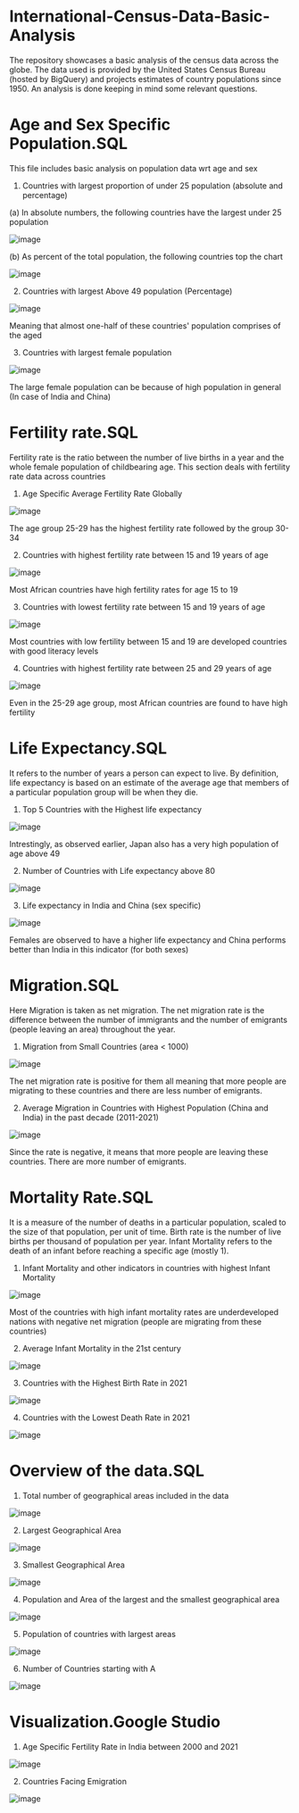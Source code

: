 # International-Census-Data-Basic-Analysis
The repository showcases a basic analysis of the census data across the globe. The data used is provided by the United States Census Bureau (hosted by BigQuery) and projects estimates of country populations since 1950. An analysis is done keeping in mind some relevant questions.


# Age and Sex Specific Population.SQL
  This file includes basic analysis on population data wrt age and sex


  1. Countries with largest proportion of under 25 population (absolute and percentage)
  
  (a) In absolute numbers,
  the following countries have the largest under 25 population
  
  ![image](https://user-images.githubusercontent.com/99423745/156882551-e819a71e-0805-4d47-9d21-ecb2ebb4b691.png)
  
  (b) As percent of the total population,
  the following countries top the chart
  
  ![image](https://user-images.githubusercontent.com/99423745/156882969-8dd87800-6063-4b9f-80cb-713f7e433708.png)


  2. Countries with largest Above 49 population (Percentage)
    
  ![image](https://user-images.githubusercontent.com/99423745/156883103-343ca567-5729-4219-9ae2-0c5f47308651.png)

   Meaning that almost one-half of these countries' population comprises of the aged
  
  
  3. Countries with largest female population
  
  ![image](https://user-images.githubusercontent.com/99423745/156883236-621fa951-7c24-4ee6-a284-4f33e43fee66.png)

  The large female population can be because of high population in general (In case of India and China)
  
  
# Fertility rate.SQL
  Fertility rate is the ratio between the number of live births in a year and the whole female population of childbearing age.
  This section deals with fertility rate data across countries
  
  1. Age Specific Average Fertility Rate Globally
  
  ![image](https://user-images.githubusercontent.com/99423745/156883547-e1c30506-7373-43e0-ade9-c55569ae1cce.png)

  The age group 25-29 has the highest fertility rate followed by the group 30-34
  
  
  2. Countries with highest fertility rate between 15 and 19 years of age
  
  ![image](https://user-images.githubusercontent.com/99423745/156883622-4c16ff63-f37d-4fce-bb12-594d230c5a00.png)

  Most African countries have high fertility rates for age 15 to 19
  
  
  3. Countries with lowest fertility rate between 15 and 19 years of age
  
  ![image](https://user-images.githubusercontent.com/99423745/156883698-28e6da6a-355f-4c84-ac0b-d19d796bca1f.png)

  Most countries with low fertility between 15 and 19 are developed countries with good literacy levels
  
  
  4. Countries with highest fertility rate between 25 and 29 years of age
  
  ![image](https://user-images.githubusercontent.com/99423745/156883796-c774cd4f-6046-4b00-ba20-7836daf7e6ba.png)
  
  Even in the 25-29 age group, most African countries are found to have high fertility

# Life Expectancy.SQL
  It refers to the number of years a person can expect to live. By definition, life expectancy is based on an estimate of the average age that members of a particular             population group will be when they die.
  
  
  1. Top 5 Countries with the Highest life expectancy
  
  ![image](https://user-images.githubusercontent.com/99423745/156883956-00c9c250-a35c-4f55-95d0-b2b5ba3e48ae.png)

  Intrestingly, as observed earlier, Japan also has a very high population of age above 49
  
  
  2. Number of Countries with Life expectancy above 80
  
  ![image](https://user-images.githubusercontent.com/99423745/156884033-20ed8189-7ff4-4c86-8f91-2d87a0fc6bea.png)

  
  3. Life expectancy in India and China (sex specific)
  
  ![image](https://user-images.githubusercontent.com/99423745/156884063-2d837ae6-1c2b-41f5-bf03-daa47324dfe1.png)

  Females are observed to have a higher life expectancy and China performs better than India in this indicator (for both sexes)

# Migration.SQL
  Here Migration is taken as net migration. The net migration rate is the difference between the number of immigrants and the number of emigrants (people leaving an area)         throughout the year.
 
 1. Migration from Small Countries (area < 1000)
 
 ![image](https://user-images.githubusercontent.com/99423745/156884247-adce21b4-59e1-4843-9c5e-a41426684dfd.png)

  The net migration rate is positive for them all meaning that more people are migrating to these countries and there are less number of emigrants.
  
  
 2. Average Migration in Countries with Highest Population (China and India) in the past decade (2011-2021)
 
 ![image](https://user-images.githubusercontent.com/99423745/156884386-71953fdb-c2dc-4d95-9b16-25bac1e92019.png)

  Since the rate is negative, it means that more people are leaving these countries. There are more number of emigrants.

# Mortality Rate.SQL
  It is a measure of the number of deaths in a particular population, scaled to the size of that population, per unit of time.
  Birth rate is the number of live births per thousand of population per year.
  Infant Mortality refers to the death of an infant before reaching a specific age (mostly 1).
  
  1. Infant Mortality and other indicators in countries with highest Infant Mortality
  
  ![image](https://user-images.githubusercontent.com/99423745/156884707-95e63733-1dd8-46e9-b3d3-62382c23c091.png)

  Most of the countries with high infant mortality rates are underdeveloped nations with negative net migration (people are migrating from these countries)
  
  
  2. Average Infant Mortality in the 21st century
  
  ![image](https://user-images.githubusercontent.com/99423745/156884780-b68a2783-a8ba-4bd5-a8c0-1bbe99f355c5.png)

  
  3. Countries with the Highest Birth Rate in 2021
  
  ![image](https://user-images.githubusercontent.com/99423745/156884811-673bb509-e385-4fc5-8bfa-02b91797d71e.png)

  
  4. Countries with the Lowest Death Rate in 2021
  
  ![image](https://user-images.githubusercontent.com/99423745/156884835-fca0abae-589e-44f7-af58-95574f9df05e.png)

# Overview of the data.SQL
  
  1. Total number of geographical areas included in the data
  
  ![image](https://user-images.githubusercontent.com/99423745/156884948-9a52a9d4-ebaa-45b9-8fe0-e6e0977681fd.png)

  
  2. Largest Geographical Area
  
  ![image](https://user-images.githubusercontent.com/99423745/156885006-2b0cd9b8-4428-420a-a8ad-f297d816ab07.png)

  
  3. Smallest Geographical Area
  
  ![image](https://user-images.githubusercontent.com/99423745/156885042-3cc063ce-1850-4425-b702-9ea5bfe6c187.png)

  
  4. Population and Area of the largest and the smallest geographical area
  
  ![image](https://user-images.githubusercontent.com/99423745/156885084-0cf43bd8-f793-4a13-bb86-da70b8c2d918.png)
  
  
  5. Population of countries with largest areas
  
  ![image](https://user-images.githubusercontent.com/99423745/156885117-1b563fa9-f6bb-42d5-9d4d-90471be60602.png)
  
  
  6. Number of Countries starting with A
  
  ![image](https://user-images.githubusercontent.com/99423745/156885210-576914b7-cc2c-4c25-ad0c-ccad431f2993.png)

# Visualization.Google Studio
  
  1. Age Specific Fertility Rate in India between 2000 and 2021
  
  ![image](https://user-images.githubusercontent.com/99423745/156892126-e9df4eb7-dbcd-4afb-a682-cc2798a0a71c.png)

  
  2. Countries Facing Emigration
  
  ![image](https://user-images.githubusercontent.com/99423745/156892212-535873c4-84e5-475f-8a5f-544ddcaba8a8.png)
